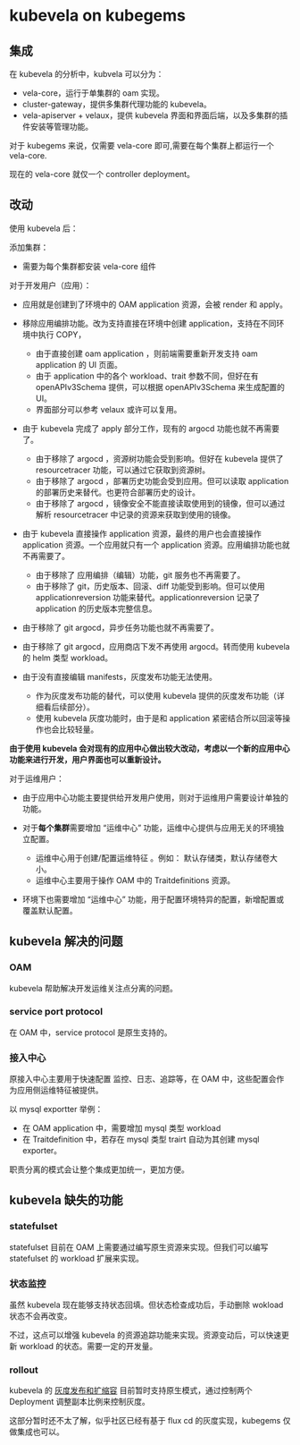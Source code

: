 # kubevela on kubegems

## 集成

在 kubevela 的分析中，kubvela 可以分为：

- vela-core，运行于单集群的 oam 实现。
- cluster-gateway，提供多集群代理功能的 kubevela。
- vela-apiserver + velaux，提供 kubevela 界面和界面后端，以及多集群的插件安装等管理功能。

对于 kubegems 来说，仅需要 vela-core 即可,需要在每个集群上都运行一个 vela-core.

现在的 vela-core 就仅一个 controller deployment。

## 改动

使用 kubevela 后：

添加集群：

- 需要为每个集群都安装 vela-core 组件

对于开发用户（应用）：

- 应用就是创建到了环境中的 OAM application 资源，会被 render 和 apply。
- 移除应用编排功能。改为支持直接在环境中创建 application，支持在不同环境中执行 COPY，

  - 由于直接创建 oam application ，则前端需要重新开发支持 oam application 的 UI 页面。
  - 由于 application 中的各个 workload、trait 参数不同，但好在有 openAPIv3Schema 提供，可以根据 openAPIv3Schema 来生成配置的 UI。
  - 界面部分可以参考 velaux 或许可以复用。

- 由于 kubevela 完成了 apply 部分工作，现有的 argocd 功能也就不再需要了。

  - 由于移除了 argocd ，资源树功能会受到影响。但好在 kubevela 提供了 resourcetracer 功能，可以通过它获取到资源树。
  - 由于移除了 argocd ，部署历史功能会受到应用。但可以读取 application 的部署历史来替代。也更符合部署历史的设计。
  - 由于移除了 argocd ，镜像安全不能直接读取使用到的镜像，但可以通过解析 resourcetracer 中记录的资源来获取到使用的镜像。

- 由于 kubevela 直接操作 application 资源，最终的用户也会直接操作 application 资源。一个应用就只有一个 application 资源。应用编排功能也就不再需要了。

  - 由于移除了 应用编排（编辑）功能，git 服务也不再需要了。
  - 由于移除了 git，历史版本、回滚、diff 功能受到影响。但可以使用 applicationreversion 功能来替代。applicationreversion 记录了 application 的历史版本完整信息。

- 由于移除了 git argocd，异步任务功能也就不再需要了。
- 由于移除了 git argocd，应用商店下发不再使用 argocd。转而使用 kubevela 的 helm 类型 workload。
- 由于没有直接编辑 manifests，灰度发布功能无法使用。

  - 作为灰度发布功能的替代，可以使用 kubevela 提供的灰度发布功能（详细看后续部分）。
  - 使用 kubevela 灰度功能时，由于是和 application 紧密结合所以回滚等操作也会比较轻量。

**由于使用 kubevela 会对现有的应用中心做出较大改动，考虑以一个新的应用中心功能来进行开发，用户界面也可以重新设计。**

对于运维用户：

- 由于应用中心功能主要提供给开发用户使用，则对于运维用户需要设计单独的功能。
- 对于**每个集群**需要增加 “运维中心” 功能，运维中心提供与应用无关的环境独立配置。

  - 运维中心用于创建/配置运维特征 。例如： 默认存储类，默认存储卷大小。
  - 运维中心主要用于操作 OAM 中的 Traitdefinitions 资源。

- 环境下也需要增加 “运维中心” 功能，用于配置环境特异的配置，新增配置或覆盖默认配置。

## kubevela 解决的问题

### OAM

kubevela 帮助解决开发运维关注点分离的问题。

### service port protocol

在 OAM 中，service protocol 是原生支持的。

### 接入中心

原接入中心主要用于快速配置 监控、日志、追踪等，在 OAM 中，这些配置会作为应用侧运维特征被提供。

以 mysql exportter 举例：

- 在 OAM application 中，需要增加 mysql 类型 workload
- 在 Traitdefinition 中，若存在 mysql 类型 trairt 自动为其创建 mysql exporter。

职责分离的模式会让整个集成更加统一，更加方便。

## kubevela 缺失的功能

### statefulset

statefulset 目前在 OAM 上需要通过编写原生资源来实现。但我们可以编写 statefulset 的 workload 扩展来实现。

### 状态监控

虽然 kubevela 现在能够支持状态回填。但状态检查成功后，手动删除 wokload 状态不会再改变。

不过，这点可以增强 kubevela 的资源追踪功能来实现。资源变动后，可以快速更新 workload 的状态。需要一定的开发量。

### rollout

kubevela 的 [灰度发布和扩缩容](https://kubevela.io/zh/docs/end-user/traits/rollout) 目前暂时支持原生模式，通过控制两个 Deployment 调整副本比例来控制灰度。

这部分暂时还不太了解，似乎社区已经有基于 flux cd 的灰度实现，kubegems 仅做集成也可以。
